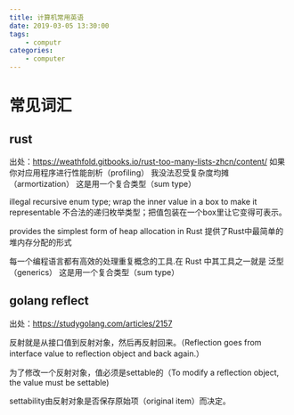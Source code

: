 ```yaml
---
title: 计算机常用英语
date: 2019-03-05 13:30:00
tags:
	- computr
categories:
	- computer
---
```

# 常见词汇
## rust
出处：https://weathfold.gitbooks.io/rust-too-many-lists-zhcn/content/
如果你对应用程序进行性能剖析（profiling）
我没法忍受复杂度均摊（armortization）
这是用一个复合类型（sum type）

illegal recursive enum type; wrap the inner value in a box to make it representable 不合法的递归枚举类型；把值包装在一个box里让它变得可表示。

provides the simplest form of heap allocation in Rust
提供了Rust中最简单的堆内存分配的形式

每一个编程语言都有高效的处理重复概念的工具.在 Rust 中其工具之一就是 泛型（generics）
这是用一个复合类型（sum type）
## golang reflect
出处：https://studygolang.com/articles/2157

反射就是从接口值到反射对象，然后再反射回来。（Reflection goes from interface value to reflection object and back again.）

为了修改一个反射对象，值必须是settable的（To modify a reflection object, the value must be settable)

settability由反射对象是否保存原始项（original item）而决定。

